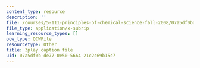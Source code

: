 ```yaml
---
content_type: resource
description: ''
file: /courses/5-111-principles-of-chemical-science-fall-2008/07a5df0bde770e50566421c2c69b15c7_C_Kg0EMPEJ8.srt
file_type: application/x-subrip
learning_resource_types: []
ocw_type: OCWFile
resourcetype: Other
title: 3play caption file
uid: 07a5df0b-de77-0e50-5664-21c2c69b15c7
---
```

